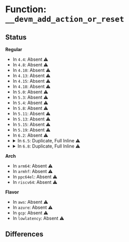 # Function: <code>__devm_add_action_or_reset</code>

## Status
<b>Regular</b>
<ul>
<li>
In <code>4.4</code>: Absent ⚠️
</li>
<li>
In <code>4.8</code>: Absent ⚠️
</li>
<li>
In <code>4.10</code>: Absent ⚠️
</li>
<li>
In <code>4.13</code>: Absent ⚠️
</li>
<li>
In <code>4.15</code>: Absent ⚠️
</li>
<li>
In <code>4.18</code>: Absent ⚠️
</li>
<li>
In <code>5.0</code>: Absent ⚠️
</li>
<li>
In <code>5.3</code>: Absent ⚠️
</li>
<li>
In <code>5.4</code>: Absent ⚠️
</li>
<li>
In <code>5.8</code>: Absent ⚠️
</li>
<li>
In <code>5.11</code>: Absent ⚠️
</li>
<li>
In <code>5.13</code>: Absent ⚠️
</li>
<li>
In <code>5.15</code>: Absent ⚠️
</li>
<li>
In <code>5.19</code>: Absent ⚠️
</li>
<li>
In <code>6.2</code>: Absent ⚠️
</li>
<li>
<details>
<summary>In <code>6.5</code>: Duplicate, Full Inline ⚠️</summary>

**Collision:** Static Duplication

**Inline:** Full

**Transformation:** False

**Instances:**

```
In kernel/resource.c (ffffffff81101d34)
Location: include/linux/device.h:369
Inline: True
Inline callers:
  - kernel/resource.c:get_free_mem_region
```
```
In kernel/reboot.c (ffffffff8113551c)
Location: include/linux/device.h:369
Inline: True
Inline callers:
  - kernel/reboot.c:devm_register_restart_handler
  - kernel/reboot.c:devm_register_power_off_handler
```
```
In kernel/irq/irq_sim.c (ffffffff811b34a6)
Location: include/linux/device.h:369
Inline: True
Inline callers:
  - kernel/irq/irq_sim.c:devm_irq_domain_create_sim
```
```
In mm/memremap.c (ffffffff814a3fad)
Location: include/linux/device.h:369
Inline: True
Inline callers:
  - mm/memremap.c:devm_memremap_pages
```
```
In block/blk-crypto-profile.c (ffffffff817c3b79)
Location: include/linux/device.h:369
Inline: True
```
```
In lib/bitmap.c (ffffffff8180c8c0)
Location: include/linux/device.h:369
Inline: True
Inline callers:
  - lib/bitmap.c:devm_bitmap_alloc
```
```
In drivers/gpio/gpiolib-devres.c (ffffffff8190594b)
Location: include/linux/device.h:369
Inline: True
```
```
In drivers/gpio/gpiolib-acpi.c (ffffffff8190d194)
Location: include/linux/device.h:369
Inline: True
Inline callers:
  - drivers/gpio/gpiolib-acpi.c:devm_acpi_dev_add_driver_gpios
```
```
In drivers/pwm/core.c (ffffffff81912ee3)
Location: include/linux/device.h:369
Inline: True
Inline callers:
  - drivers/pwm/core.c:devm_fwnode_pwm_get
  - drivers/pwm/core.c:devm_pwm_get
```
```
In drivers/pci/probe.c (ffffffff81918359)
Location: include/linux/device.h:369
Inline: True
Inline callers:
  - drivers/pci/probe.c:devm_pci_alloc_host_bridge
```
```
In drivers/pci/p2pdma.c (ffffffff8195f877)
Location: include/linux/device.h:369
Inline: True
Inline callers:
  - drivers/pci/p2pdma.c:pci_p2pdma_add_resource
  - drivers/pci/p2pdma.c:pci_p2pdma_add_resource
```
```
In drivers/video/aperture.c (ffffffff81973043)
Location: include/linux/device.h:369
Inline: True
Inline callers:
  - drivers/video/aperture.c:devm_aperture_acquire_for_platform_device
```
```
In drivers/video/backlight/backlight.c (0)
Location: include/linux/device.h:369
Inline: False
```
```
In drivers/clk/clkdev.c (ffffffff81a3c249)
Location: include/linux/device.h:369
Inline: True
Inline callers:
  - drivers/clk/clkdev.c:devm_clk_hw_register_clkdev
```
```
In drivers/dma/dmaengine.c (ffffffff81a4f1cc)
Location: include/linux/device.h:369
Inline: True
```
```
In drivers/dma/lgm/lgm-dma.c (ffffffff81a535d8)
Location: include/linux/device.h:369
Inline: True
Inline callers:
  - drivers/dma/lgm/lgm-dma.c:intel_ldma_probe
```
```
In drivers/regulator/devres.c (ffffffff81a8f0c9)
Location: include/linux/device.h:369
Inline: True
Inline callers:
  - drivers/regulator/devres.c:devm_regulator_irq_helper
  - drivers/regulator/devres.c:_devm_regulator_get_enable
```
```
In drivers/char/tpm/tpm-chip.c (ffffffff81af0951)
Location: include/linux/device.h:369
Inline: True
Inline callers:
  - drivers/char/tpm/tpm-chip.c:tpmm_chip_alloc
```
```
In drivers/base/power/runtime.c (ffffffff81b4fda6)
Location: include/linux/device.h:369
Inline: True
Inline callers:
  - drivers/base/power/runtime.c:devm_pm_runtime_enable
```
```
In drivers/base/power/clock_ops.c (ffffffff81b5da2c)
Location: include/linux/device.h:369
Inline: True
```
```
In drivers/nvdimm/core.c (ffffffff81ba24e6)
Location: include/linux/device.h:369
Inline: True
Inline callers:
  - drivers/nvdimm/core.c:devm_nvdimm_memremap
```
```
In drivers/nvdimm/dimm_devs.c (ffffffff81ba61a8)
Location: include/linux/device.h:369
Inline: True
Inline callers:
  - drivers/nvdimm/dimm_devs.c:nvdimm_security_setup_events
```
```
In drivers/nvdimm/namespace_devs.c (ffffffff81badb5e)
Location: include/linux/device.h:369
Inline: True
Inline callers:
  - drivers/nvdimm/namespace_devs.c:init_active_labels
```
```
In drivers/dax/bus.c (ffffffff81bbbb9e)
Location: include/linux/device.h:369
Inline: True
Inline callers:
  - drivers/dax/bus.c:devm_create_dev_dax
  - drivers/dax/bus.c:devm_register_dax_mapping
  - drivers/dax/bus.c:alloc_dax_region
```
```
In drivers/gpu/drm/drm_mipi_dsi.c (ffffffff81c24365)
Location: include/linux/device.h:369
Inline: True
Inline callers:
  - drivers/gpu/drm/drm_mipi_dsi.c:devm_mipi_dsi_device_register_full
```
```
In drivers/usb/dwc2/platform.c (ffffffff81ca5ce2)
Location: include/linux/device.h:369
Inline: True
Inline callers:
  - drivers/usb/dwc2/platform.c:dwc2_lowlevel_hw_init
  - drivers/usb/dwc2/platform.c:dwc2_lowlevel_hw_init
```
```
In drivers/usb/host/xhci-ext-caps.c (ffffffff81ceb572)
Location: include/linux/device.h:369
Inline: True
Inline callers:
  - drivers/usb/host/xhci-ext-caps.c:xhci_create_intel_xhci_sw_pdev
```
```
In drivers/input/touchscreen/elants_i2c.c (ffffffff81d1d08d)
Location: include/linux/device.h:369
Inline: True
Inline callers:
  - drivers/input/touchscreen/elants_i2c.c:elants_i2c_probe
```
```
In drivers/rtc/class.c (ffffffff81d20d96)
Location: include/linux/device.h:369
Inline: True
Inline callers:
  - drivers/rtc/class.c:__devm_rtc_register_device
  - drivers/rtc/class.c:devm_rtc_allocate_device
```
```
In drivers/i2c/i2c-core-base.c (ffffffff81d2e619)
Location: include/linux/device.h:369
Inline: True
Inline callers:
  - drivers/i2c/i2c-core-base.c:devm_i2c_new_dummy_device
```
```
In drivers/opp/core.c (ffffffff81d9339f)
Location: include/linux/device.h:369
Inline: True
Inline callers:
  - drivers/opp/core.c:devm_pm_opp_set_config
```
```
In drivers/remoteproc/remoteproc_core.c (ffffffff81de67e7)
Location: include/linux/device.h:369
Inline: True
```
```
In drivers/devfreq/devfreq.c (ffffffff81def2d7)
Location: include/linux/device.h:369
Inline: True
```
```
In drivers/nvmem/core.c (ffffffff81dfb2f2)
Location: include/linux/device.h:369
Inline: True
Inline callers:
  - drivers/nvmem/core.c:devm_nvmem_register
```
```
In drivers/hte/hte.c (ffffffff81dff39c)
Location: include/linux/device.h:369
Inline: True
```
</details>
</li>
<li>
<details>
<summary>In <code>6.8</code>: Duplicate, Full Inline ⚠️</summary>

**Collision:** Static Duplication

**Inline:** Full

**Transformation:** False

**Instances:**

```
In kernel/resource.c (ffffffff8110b4b3)
Location: include/linux/device.h:394
Inline: True
Inline callers:
  - kernel/resource.c:get_free_mem_region
```
```
In kernel/reboot.c (ffffffff81140570)
Location: include/linux/device.h:394
Inline: True
Inline callers:
  - kernel/reboot.c:devm_register_restart_handler
  - kernel/reboot.c:devm_register_power_off_handler
```
```
In kernel/irq/irq_sim.c (ffffffff811c3326)
Location: include/linux/device.h:394
Inline: True
Inline callers:
  - kernel/irq/irq_sim.c:devm_irq_domain_create_sim
```
```
In mm/memremap.c (ffffffff814d4e5d)
Location: include/linux/device.h:394
Inline: True
Inline callers:
  - mm/memremap.c:devm_memremap_pages
```
```
In block/blk-crypto-profile.c (ffffffff81808809)
Location: include/linux/device.h:394
Inline: True
```
```
In lib/bitmap.c (ffffffff818529d0)
Location: include/linux/device.h:394
Inline: True
Inline callers:
  - lib/bitmap.c:devm_bitmap_alloc
```
```
In drivers/gpio/gpiolib-devres.c (ffffffff8194d35b)
Location: include/linux/device.h:394
Inline: True
```
```
In drivers/gpio/gpiolib-acpi.c (ffffffff81954e94)
Location: include/linux/device.h:394
Inline: True
Inline callers:
  - drivers/gpio/gpiolib-acpi.c:devm_acpi_dev_add_driver_gpios
```
```
In drivers/pwm/core.c (ffffffff8195ae23)
Location: include/linux/device.h:394
Inline: True
Inline callers:
  - drivers/pwm/core.c:devm_fwnode_pwm_get
  - drivers/pwm/core.c:devm_pwm_get
```
```
In drivers/pci/probe.c (ffffffff81960df9)
Location: include/linux/device.h:394
Inline: True
Inline callers:
  - drivers/pci/probe.c:devm_pci_alloc_host_bridge
```
```
In drivers/pci/p2pdma.c (ffffffff819a8edc)
Location: include/linux/device.h:394
Inline: True
Inline callers:
  - drivers/pci/p2pdma.c:pci_p2pdma_add_resource
  - drivers/pci/p2pdma.c:pci_p2pdma_add_resource
```
```
In drivers/video/aperture.c (ffffffff819bd0b3)
Location: include/linux/device.h:394
Inline: True
Inline callers:
  - drivers/video/aperture.c:devm_aperture_acquire_for_platform_device
```
```
In drivers/video/backlight/backlight.c (0)
Location: include/linux/device.h:394
Inline: False
```
```
In drivers/clk/clkdev.c (ffffffff81a87b09)
Location: include/linux/device.h:394
Inline: True
Inline callers:
  - drivers/clk/clkdev.c:devm_clk_hw_register_clkdev
```
```
In drivers/dma/dmaengine.c (ffffffff81a9ae6c)
Location: include/linux/device.h:394
Inline: True
```
```
In drivers/dma/lgm/lgm-dma.c (ffffffff81a9f388)
Location: include/linux/device.h:394
Inline: True
Inline callers:
  - drivers/dma/lgm/lgm-dma.c:intel_ldma_probe
```
```
In drivers/regulator/devres.c (ffffffff81ae1939)
Location: include/linux/device.h:394
Inline: True
Inline callers:
  - drivers/regulator/devres.c:devm_regulator_irq_helper
  - drivers/regulator/devres.c:_devm_regulator_get_enable
```
```
In drivers/tty/serdev/core.c (ffffffff81b2fbd7)
Location: include/linux/device.h:394
Inline: True
```
```
In drivers/char/tpm/tpm-chip.c (ffffffff81b43eb1)
Location: include/linux/device.h:394
Inline: True
Inline callers:
  - drivers/char/tpm/tpm-chip.c:tpmm_chip_alloc
```
```
In drivers/base/power/runtime.c (ffffffff81ba8326)
Location: include/linux/device.h:394
Inline: True
Inline callers:
  - drivers/base/power/runtime.c:devm_pm_runtime_enable
```
```
In drivers/base/power/clock_ops.c (ffffffff81bb130c)
Location: include/linux/device.h:394
Inline: True
```
```
In drivers/nvdimm/core.c (ffffffff81bf66a6)
Location: include/linux/device.h:394
Inline: True
Inline callers:
  - drivers/nvdimm/core.c:devm_nvdimm_memremap
```
```
In drivers/nvdimm/dimm_devs.c (ffffffff81bfa428)
Location: include/linux/device.h:394
Inline: True
Inline callers:
  - drivers/nvdimm/dimm_devs.c:nvdimm_security_setup_events
```
```
In drivers/nvdimm/namespace_devs.c (ffffffff81c01e9e)
Location: include/linux/device.h:394
Inline: True
Inline callers:
  - drivers/nvdimm/namespace_devs.c:init_active_labels
```
```
In drivers/dax/bus.c (ffffffff81c10327)
Location: include/linux/device.h:394
Inline: True
Inline callers:
  - drivers/dax/bus.c:devm_create_dev_dax
  - drivers/dax/bus.c:devm_register_dax_mapping
  - drivers/dax/bus.c:alloc_dax_region
```
```
In drivers/gpu/drm/drm_bridge.c (ffffffff81c80c40)
Location: include/linux/device.h:394
Inline: True
Inline callers:
  - drivers/gpu/drm/drm_bridge.c:devm_drm_bridge_add
```
```
In drivers/gpu/drm/drm_drv.c (ffffffff81c8c41d)
Location: include/linux/device.h:394
Inline: True
Inline callers:
  - drivers/gpu/drm/drm_drv.c:__devm_drm_dev_alloc
```
```
In drivers/gpu/drm/drm_panel.c (0)
Location: include/linux/device.h:394
Inline: False
```
```
In drivers/gpu/drm/drm_mipi_dsi.c (ffffffff81cd5d55)
Location: include/linux/device.h:394
Inline: True
Inline callers:
  - drivers/gpu/drm/drm_mipi_dsi.c:devm_mipi_dsi_device_register_full
```
```
In drivers/usb/dwc2/platform.c (ffffffff81d5a932)
Location: include/linux/device.h:394
Inline: True
Inline callers:
  - drivers/usb/dwc2/platform.c:dwc2_lowlevel_hw_init
  - drivers/usb/dwc2/platform.c:dwc2_lowlevel_hw_init
```
```
In drivers/usb/host/xhci-ext-caps.c (ffffffff81da0b92)
Location: include/linux/device.h:394
Inline: True
Inline callers:
  - drivers/usb/host/xhci-ext-caps.c:xhci_create_intel_xhci_sw_pdev
```
```
In drivers/input/touchscreen/elants_i2c.c (ffffffff81dd2dd9)
Location: include/linux/device.h:394
Inline: True
Inline callers:
  - drivers/input/touchscreen/elants_i2c.c:elants_i2c_probe
```
```
In drivers/rtc/class.c (ffffffff81dd6ac6)
Location: include/linux/device.h:394
Inline: True
Inline callers:
  - drivers/rtc/class.c:__devm_rtc_register_device
  - drivers/rtc/class.c:devm_rtc_allocate_device
```
```
In drivers/i2c/i2c-core-base.c (ffffffff81de45c9)
Location: include/linux/device.h:394
Inline: True
Inline callers:
  - drivers/i2c/i2c-core-base.c:devm_i2c_new_dummy_device
```
```
In drivers/opp/core.c (ffffffff81e4adef)
Location: include/linux/device.h:394
Inline: True
Inline callers:
  - drivers/opp/core.c:devm_pm_opp_set_config
```
```
In drivers/remoteproc/remoteproc_core.c (ffffffff81e9c9c7)
Location: include/linux/device.h:394
Inline: True
```
```
In drivers/devfreq/devfreq.c (ffffffff81ea5897)
Location: include/linux/device.h:394
Inline: True
```
```
In drivers/nvmem/core.c (ffffffff81eb2942)
Location: include/linux/device.h:394
Inline: True
Inline callers:
  - drivers/nvmem/core.c:devm_nvmem_register
```
```
In drivers/hte/hte.c (ffffffff81eb66a8)
Location: include/linux/device.h:394
Inline: True
```
</details>
</li>
</ul>
<b>Arch</b>
<ul>
<li>
In <code>arm64</code>: Absent ⚠️
</li>
<li>
In <code>armhf</code>: Absent ⚠️
</li>
<li>
In <code>ppc64el</code>: Absent ⚠️
</li>
<li>
In <code>riscv64</code>: Absent ⚠️
</li>
</ul>
<b>Flavor</b>
<ul>
<li>
In <code>aws</code>: Absent ⚠️
</li>
<li>
In <code>azure</code>: Absent ⚠️
</li>
<li>
In <code>gcp</code>: Absent ⚠️
</li>
<li>
In <code>lowlatency</code>: Absent ⚠️
</li>
</ul>

## Differences

